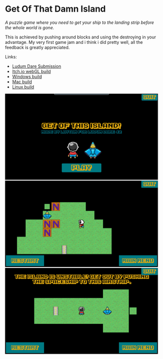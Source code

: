 # Get Of That Damn Island
*A puzzle game where you need to get your ship to the landing strip before the whole world is gone.*

This is achieved by pushing around blocks and using the destroying in your advantage. My very first game jam and i think i did pretty well, all the feedback is greatly appreciated.

Links: 
* [Ludum Dare Submission](https://ldjam.com/events/ludum-dare/42/get-of-that-damn-island)
* [Itch.io webGL build](https://laytanl.itch.io/get-of-that-damn-island)
* [Windows build](https://drive.google.com/file/d/1GfTpAlPjCzKaYwqCkbc3Ct2qsCw3Dv30/view)
* [Mac build](https://drive.google.com/file/d/1903WtAzN6BamtxhS3NjMBZ936-7hGsLG/view)
* [Linux build](https://drive.google.com/file/d/1m8EsaS595cHLo6erqDoMxu3Wehn56P8z/view)

![Screenshot](/Screenshots/ss3.png)
![Screenshot](/Screenshots/ss2.png)
![Screenshot](/Screenshots/Ss1.png)
